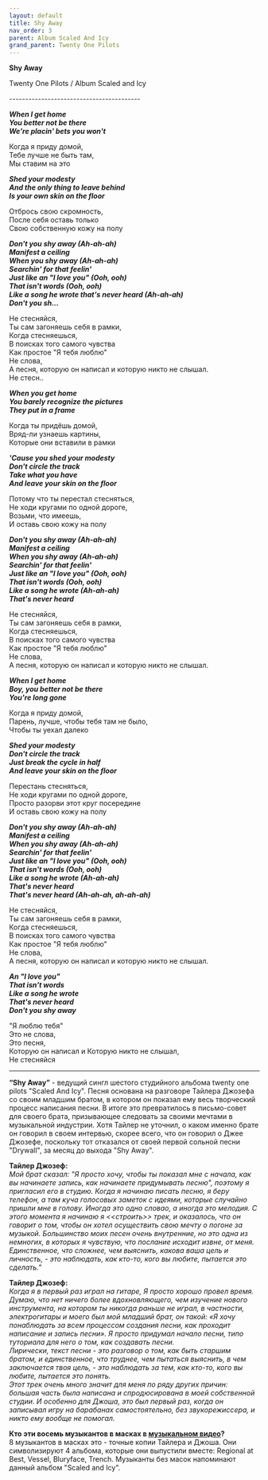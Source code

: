 ```yaml
---  
layout: default  
title: Shy Away  
nav_order: 3                  
parent: Album Scaled And Icy  
grand_parent: Twenty One Pilots  
---  
```


**Shy Away**
<p>     
Twenty One Pilots / Album Scaled and Icy
</p>  
-----------------------------------------

**_When I get home  
You better not be there        
We're placin' bets you won't_**  
       
Когда я приду домой,  
Тебе лучше не быть там,  
Мы ставим на это  

**_Shed your modesty  
And the only thing to leave behind  
Is your own skin on the floor_**  

Отбрось свою скромность,  
После себя оставь только  
Свою собственную кожу на полу  

**_Don't you shy away (Ah-ah-ah)  
Manifest a ceiling  
When you shy away (Ah-ah-ah)  
Searchin' for that feelin'  
Just like an "I love you" (Ooh, ooh)  
That isn't words (Ooh, ooh)  
Like a song he wrote that's never heard (Ah-ah-ah)  
Don't you sh..._**  

Не стесняйся,  
Ты сам загоняешь себя в рамки,  
Когда стесняешься,  
В поисках того  самого чувства  
Как простое "Я тебя люблю"  
Не слова,  
А песня, которую он написал и которую никто не слышал.  
Не стесн..  

**_When you get home  
You barely recognize the pictures  
They put in a frame_**  

Когда ты придёшь домой,  
Вряд-ли узнаешь картины,  
Которые они вставили в рамки  

**_'Cause you shed your modеsty  
Don't circle the track  
Take what you havе  
And leave your skin on the floor_**  

Потому что ты перестал стесняться,  
Не ходи кругами по одной дороге,  
Возьми, что имеешь,  
И оставь свою кожу на полу  

**_Don't you shy away (Ah-ah-ah)  
Manifest a ceiling  
When you shy away (Ah-ah-ah)  
Searchin' for that feelin'  
Just like an "I love you" (Ooh, ooh)  
That isn't words (Ooh, ooh)  
Like a song he wrote (Ah-ah-ah)  
That's never heard_**  

Не стесняйся,  
Ты сам загоняешь себя в рамки,  
Когда стесняешься,  
В поисках того  самого чувства  
Как простое "Я тебя люблю"  
Не слова,  
А песня, которую он написал и которую никто не слышал.  

**_When I get home  
Boy, you better not be there  
You're long gone_**  

Когда я приду домой,  
Парень, лучше, чтобы тебя там не было,  
Чтобы ты уехал далеко  

**_Shed your modesty  
Don't circle the track  
Just break the cycle in half  
And leave your skin on the floor_**  

Перестань стесняться,  
Не ходи кругами по одной дороге,  
Просто разорви этот круг посередине  
И оставь свою кожу на полу

**_Don't you shy away (Ah-ah-ah)  
Manifest a ceiling  
When you shy away (Ah-ah-ah)  
Searchin' for that feelin'  
Just like an "I love you" (Ooh, ooh)  
That isn't words (Ooh, ooh)  
Like a song he wrote (Ah-ah-ah)  
That's never heard  
That's never heard (Ah-ah-ah, ah-ah-ah)_**  

Не стесняйся,  
Ты сам загоняешь себя в рамки,  
Когда стесняешься,  
В поисках того  самого чувства  
Как простое "Я тебя люблю"  
Не слова,  
А песня, которую он написал и которую никто не слышал.  

**_An "I love you"  
That isn't words  
Like a song he wrote  
That's never heard  
Don't you shy away_**  

"Я люблю тебя"  
Это не слова,  
Это песня,  
Которую он написал и
Которую никто не слышал,  
Не стесняйся  

- - -

**“Shy Away”** - ведущий сингл шестого студийного альбома twenty one pilots "Scaled And Icy". Песня основана на разговоре Тайлера Джозефа со своим младшим братом, в котором он показал ему весь творческий процесс написания песни. В итоге это превратилось в письмо-совет для своего брата, призывающее следовать за своими мечтами в музыкальной индустрии. Хотя Тайлер не уточнил, о каком именно брате он говорил в своем интервью, скорее всего, что он говорил о Джее Джозефе, поскольку тот отказался от своей первой сольной песни "Drywall", за месяц до выхода "Shy Away".  

**Тайлер Джозеф:**  
_Мой брат сказал: "Я просто хочу, чтобы ты показал мне с начала, как вы начинаете запись, как начинаете придумывать песню", поэтому я пригласил его в студию. Когда я начинаю писать песню, я беру телефон, а там куча голосовых заметок с идеями, которые случайно пришли мне в голову. Иногда это одно словао, а иногда это мелодия. С этого момента я начинаю  я <<строить>> трек, и оказалось, что он говорит о том, чтобы он хотел осуществить свою мечту о погоне за музыкой. Большинство моих песен очень внутренние, но это одна из немногих, в которых я чувствую, что послание исходит извне, от меня. Единственное, что сложнее, чем выяснить, какова ваша цель и личность, - это наблюдать, как кто-то, кого вы любите, пытается это сделать."_

**Тайлер Джозеф:**  
_Когда я в первый раз играл на гитаре, Я просто хорошо провел время. Думаю, что нет ничего более вдохновляющего, чем изучение нового инструмента, на котором ты никогда раньше не играл, в частности, электрогитары и моего был мой младший брат, он такой: «Я хочу понаблюдать за всем процессом создания песни, как проходит написание и запись песни». 
Я просто придумал начало песни, типо туториала для него о том, как создавать песни.  
Лирически, текст песни - это разговор о том, как быть старшим братом, и единственное, что труднее, чем пытаться выяснить, в чем заключается твоя цель, - это наблюдать за тем, как кто-то, кого вы любите, пытается это понять.  
Этот трек очень много значит для меня по ряду других причин: большая часть была написана и спродюсирована в моей собственной студии. И особенно для Джоша, это был первый раз, когда он записывал игру на барабанах самостоятельно, без звукорежиссера, и никто ему вообще не помогал._

**Кто эти восемь музыкантов в масках в [музыкальном видео](https://www.youtube.com/watch?v=3sO-Y1Zbft4)?**  
8 музыкантов в масках это - точные копии Тайлера и Джоша. Они символизируют 4 альбома, которые они выпустили вместе: Regional at Best, Vessel, Bluryface, Trench. Музыканты без масок напоминают данный альбом "Scaled and Icy".  
